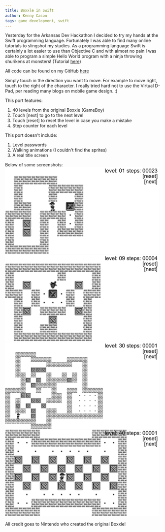 ```yaml
---
title: Boxxle in Swift
author: Kenny Cason
tags: game development, swift
---
```


Yesterday for the Arkansas Dev Hackathon I decided to try my hands at the Swift programming language. Fortunately I was able to find many online tutorials to slingshot my studies. As a programming language Swift is certainly a lot easier to use than Objective C and with almost no pain I was able to program a simple Hello World program with a ninja throwing shurikens at monsters! (Tutorial <a href="http://www.raywenderlich.com/84434/sprite-kit-swift-tutorial-beginners" target="blank">here</a>)

All code can be found on my GitHub <a href="https://github.com/kennycason/swift_boxxle" target="blank">here</a>

Simply touch in the direction you want to move. For example to move right, touch to the right of the character.
I really tried hard not to use the Virtual D-Pad, per reading many blogs on mobile game design. :)

This port features:

1. 40 levels from the original Boxxle (GameBoy)
2. Touch [next] to go to the next level
3. Touch [reset] to reset the level in case you make a mistake
4. Step counter for each level

This port doesn't include:

1. Level passwords
2. Walking animations (I couldn't find the sprites)
3. A real title screen

Below of some screenshots:
<img src="/images/swiftboxxle/screenshot01.png" width="500px"/>
<img src="/images/swiftboxxle/screenshot02.png" width="500px"/>
<img src="/images/swiftboxxle/screenshot03.png" width="500px"/>
<img src="/images/swiftboxxle/screenshot04.png" width="500px"/>

All credit goes to Nintendo who created the original Boxxle!
